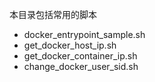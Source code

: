 本目录包括常用的脚本
+ docker_entrypoint_sample.sh
+ get_docker_host_ip.sh
+ get_docker_container_ip.sh
+ change_docker_user_sid.sh